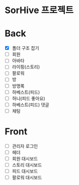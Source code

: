 # SorHive 프로젝트


# Back

- [x] 폴더 구조 잡기
- [ ] 회원
- [ ] 아바타
- [ ] 라이핑(스토리)
- [ ] 팔로워
- [ ] 방
- [ ] 방명록
- [ ] 하베스트(피드)
- [ ] 허니(피드 좋아요)
- [ ] 하베스트(피드) 댓글
- [ ] 채팅

# Front

- [ ] 관리자 로그인
- [ ] 헤더
- [ ] 회원 대시보드
- [ ] 스토리 대시보드
- [ ] 피드 대시보드
- [ ] 팔로워 대시보드
